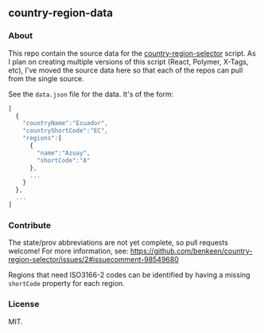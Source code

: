 ## country-region-data 

### About

This repo contain the source data for the [country-region-selector](https://github.com/benkeen/country-region-selector) 
script. As I plan on creating multiple versions of this script (React, Polymer, X-Tags, etc), I've moved the source 
data here so that each of the repos can pull from the single source. 

See the `data.json` file for the data. It's of the form: 

```javascript
[
  {
    "countryName":"Ecuador",
    "countryShortCode":"EC",
    "regions":[
      {
        "name":"Azuay",
        "shortCode":"A"
      },
      ...
    }
  },
  ... 
]
```

### Contribute

The state/prov abbreviations are not yet complete, so pull requests welcome! For more information, see:
https://github.com/benkeen/country-region-selector/issues/2#issuecomment-98549680

Regions that need ISO3166-2 codes can be identified by having a missing `shortCode` property for each region.

### License

MIT.
